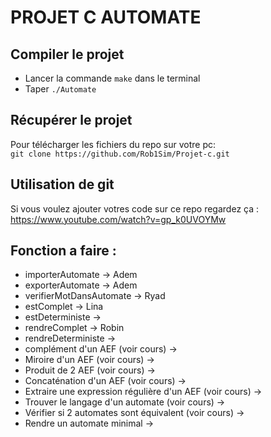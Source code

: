 # PROJET C AUTOMATE
## Compiler le projet 
- Lancer la commande `make`  dans le terminal
- Taper `./Automate`

## Récupérer le projet

Pour télécharger les fichiers du repo sur votre pc:  
`git clone https://github.com/Rob1Sim/Projet-c.git`

## Utilisation de git
Si vous voulez ajouter votres code sur ce repo regardez ça : https://www.youtube.com/watch?v=gp_k0UVOYMw

## Fonction a faire :
- importerAutomate -> Adem
- exporterAutomate -> Adem
- verifierMotDansAutomate -> Ryad
- estComplet -> Lina
- estDeterministe ->
- rendreComplet -> Robin
- rendreDeterministe ->
- complément d'un AEF (voir cours) ->
- Miroire d'un AEF (voir cours) ->
- Produit de 2 AEF (voir cours) ->
- Concaténation d'un AEF (voir cours) ->
- Extraire une expression régulière d'un AEF (voir cours) ->
- Trouver le langage d'un automate (voir cours) ->
- Vérifier si 2 automates sont équivalent (voir cours) ->
- Rendre un automate minimal ->